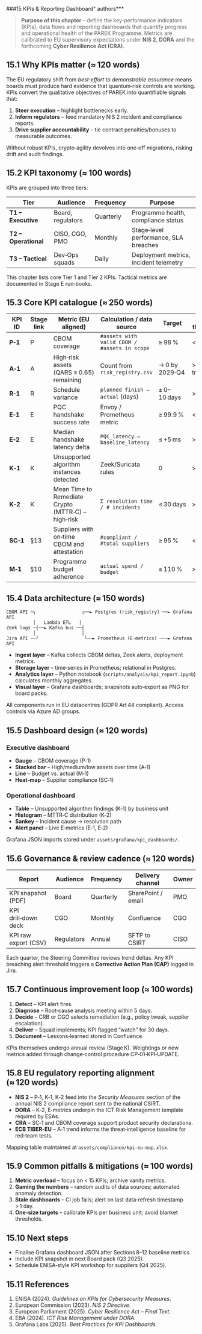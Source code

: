 ###15 KPIs & Reporting Dashboard" authors***

> **Purpose of this chapter** – define the key‑performance indicators (KPIs), data flows and reporting dashboards that quantify progress and operational health of the PAREK Programme.  Metrics are calibrated to EU supervisory expectations under **NIS 2**, **DORA** and the forthcoming **Cyber Resilience Act (CRA)**.


## 15.1  Why KPIs matter (≈ 120 words)

The EU regulatory shift from *best‑effort* to *demonstrable assurance* means boards must produce hard evidence that quantum‑risk controls are working.  KPIs convert the qualitative objectives of PAREK into quantifiable signals that:

1. **Steer execution** – highlight bottlenecks early.
2. **Inform regulators** – feed mandatory NIS 2 incident and compliance reports.
3. **Drive supplier accountability** – tie contract penalties/bonuses to measurable outcomes.

Without robust KPIs, crypto‑agility devolves into one‑off migrations, risking drift and audit findings.


## 15.2  KPI taxonomy (≈ 100 words)

KPIs are grouped into three tiers:

| Tier                 | Audience          | Frequency | Purpose                                |
| -------------------- | ----------------- | --------- | -------------------------------------- |
| **T1 – Executive**   | Board, regulators | Quarterly | Programme health, compliance status    |
| **T2 – Operational** | CISO, CGO, PMO    | Monthly   | Stage‑level performance, SLA breaches  |
| **T3 – Tactical**    | Dev‑Ops squads    | Daily     | Deployment metrics, incident telemetry |

This chapter lists core Tier 1 and Tier 2 KPIs.  Tactical metrics are documented in Stage E run‑books.


## 15.3  Core KPI catalogue (≈ 250 words)

| KPI ID   | Stage link | Metric (EU aligned)                                | Calculation / data source                    | Target         | Alert threshold      | Reg. mapping       |
| -------- | ---------- | -------------------------------------------------- | -------------------------------------------- | -------------- | -------------------- | ------------------ |
| **P‑1**  | P          | CBOM coverage                                      | `#assets with valid CBOM / #assets in scope` | ≥ 98 %         | < 95 %               | CRA Art 23         |
| **A‑1**  | A          | High‑risk assets (QARS ≥ 0.65) remaining           | Count from `risk_registry.csv`               | → 0 by 2029‑Q4 | > Baseline trendline | NIS 2 Art 21       |
| **R‑1**  | R          | Schedule variance                                  | `planned finish – actual` (days)             | ± 0–10 days    | > 15 days            | DORA Art 12        |
| **E‑1**  | E          | PQC handshake success rate                         | Envoy / Prometheus metric                    | ≥ 99.9 %       | < 99.5 %             | NIS CSIRT guidance |
| **E‑2**  | E          | Median handshake latency delta                     | `PQC_latency – baseline_latency`             | ≤ +5 ms        | > +10 ms             | ENISA perf. rec.   |
| **K‑1**  | K          | Unsupported algorithm instances detected           | Zeek/Suricata rules                          | 0              | > 0                  | GDPR Art 32        |
| **K‑2**  | K          | Mean Time to Remediate Crypto (MTTR‑C) – high‑risk | `Σ resolution time / # incidents`            | ≤ 30 days      | > 45 days            | DORA RTS           |
| **SC‑1** | §13        | Suppliers with on‑time CBOM and attestation        | `#compliant / #total suppliers`              | ≥ 95 %         | < 90 %               | CRA Art 35         |
| **M‑1**  | §10        | Programme budget adherence                         | `actual spend / budget`                      | ≤ 110 %        | > 120 %              | Board policy       |


## 15.4  Data architecture (≈ 150 words)

```
CBOM API ─┐                 ┌──► Postgres (risk_registry) ──► Grafana API
          │   Lambda ETL   │
Zeek logs ─┤──► Kafka bus ──┤
          │                 │
Jira API ──┘                 └──► Prometheus (E‑metrics) ───► Grafana API
```

- **Ingest layer** – Kafka collects CBOM deltas, Zeek alerts, deployment metrics.
- **Storage layer** – time‑series in Prometheus; relational in Postgres.
- **Analytics layer** – Python notebook (`scripts/analysis/kpi_report.ipynb`) calculates monthly aggregates.
- **Visual layer** – Grafana dashboards; snapshots auto‑export as PNG for board packs.

All components run in EU datacentres (GDPR Art 44 compliant).  Access controls via Azure AD groups.


## 15.5  Dashboard design (≈ 120 words)

### Executive dashboard

- **Gauge** – CBOM coverage (P‑1)
- **Stacked bar** – High/medium/low assets over time (A‑1)
- **Line** – Budget vs. actual (M‑1)
- **Heat‑map** – Supplier compliance (SC‑1)

### Operational dashboard

- **Table** – Unsupported algorithm findings (K‑1) by business unit
- **Histogram** – MTTR‑C distribution (K‑2)
- **Sankey** – Incident cause → resolution path
- **Alert panel** – Live E‑metrics (E‑1, E‑2)

Grafana JSON imports stored under `assets/grafana/kpi_dashboards/`.


## 15.6  Governance & review cadence (≈ 120 words)

| Report               | Audience   | Frequency | Delivery channel   | Owner |
| -------------------- | ---------- | --------- | ------------------ | ----- |
| KPI snapshot (PDF)   | Board      | Quarterly | SharePoint / email | PMO   |
| KPI drill‑down deck  | CGO        | Monthly   | Confluence         | CGO   |
| KPI raw export (CSV) | Regulators | Annual    | SFTP to CSIRT      | CISO  |

Each quarter, the Steering Committee reviews trend deltas.  Any KPI breaching alert threshold triggers a **Corrective Action Plan (CAP)** logged in Jira.


## 15.7  Continuous improvement loop (≈ 100 words)

1. **Detect** – KPI alert fires.
2. **Diagnose** – Root‑cause analysis meeting within 5 days.
3. **Decide** – CRB or CGO selects remediation (e.g., policy tweak, supplier escalation).
4. **Deliver** – Squad implements; KPI flagged “watch” for 30 days.
5. **Document** – Lessons‑learned stored in Confluence.

KPIs themselves undergo annual review (Stage K).  Weightings or new metrics added through change‑control procedure CP‑01‑KPI‑UPDATE.


## 15.8  EU regulatory reporting alignment (≈ 120 words)

- **NIS 2** – P‑1, K‑1, K‑2 feed into the *Security Measures* section of the annual NIS 2 compliance report sent to the national CSIRT.
- **DORA** – K‑2, E‑metrics underpin the ICT Risk Management template required by ESAs.
- **CRA** – SC‑1 and CBOM coverage support product security declarations.
- **ECB TIBER‑EU** – A‑1 trend informs the threat‑intelligence baseline for red‑team tests.

Mapping table maintained at `assets/compliance/kpi‑eu‑map.xlsx`.

## 15.9  Common pitfalls & mitigations (≈ 100 words)

1. **Metric overload** – focus on < 15 KPIs; archive vanity metrics.
2. **Gaming the numbers** – random audits of data sources; automated anomaly detection.
3. **Stale dashboards** – CI job fails; alert on last data‑refresh timestamp > 1 day.
4. **One‑size targets** – calibrate KPIs per business unit; avoid blanket thresholds.


## 15.10  Next steps

- Finalise Grafana dashboard JSON after Sections 8–12 baseline metrics.
- Include KPI snapshot in next Board pack (Q3 2025).
- Schedule ENISA‑style KPI workshop for suppliers (Q4 2025).


## 15.11  References

1. ENISA (2024). *Guidelines on KPIs for Cybersecurity Measures*.
2. European Commission (2023). *NIS 2 Directive*.
3. European Parliament (2025). *Cyber Resilience Act – Final Text*.
4. EBA (2024). *ICT Risk Management under DORA*.
5. Grafana Labs (2025). *Best Practices for KPI Dashboards*.

